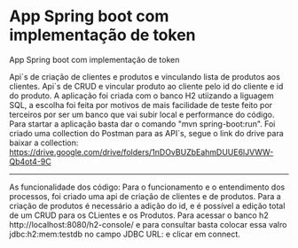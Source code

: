 # App Spring boot com implementação de token
App Spring boot com implementação de token


Api´s de criação de clientes e produtos e vinculando lista de produtos aos clientes. Api´s de CRUD e vincular produto ao cliente pelo id do cliente e id do produto.
A aplicação foi criada com o banco H2 utiizando a liguagem SQL, a escolha foi feita por motivos de mais facilidade de teste feito por terceiros por ser um banco que vai subir local e performance do código. Para startar a aplicação basta 
dar o comando "mvn spring-boot:run". Foi criado uma collection do Postman para as API´s, segue o link do drive para baixar a collection: https://drive.google.com/drive/folders/1nDOvBUZbEahmDUUE6lJVWW-Qb4ot4-9C

----------------------------------------------------------------------------------------------------------------------------------------------------------------

As funcionalidade dos código: Para o funcionamento e o entendimento dos processos, foi criado uma api de criação de clientes e de produtos. Para a criação de produtos
é necessário a adição do id, e é possível a edição total de um CRUD para os CLientes e os Produtos. Para acessar o banco h2 http://localhost:8080/h2-console/ e para consultar basta colocar essa valro jdbc:h2:mem:testdb no campo JDBC URL: e clicar em connect. 
